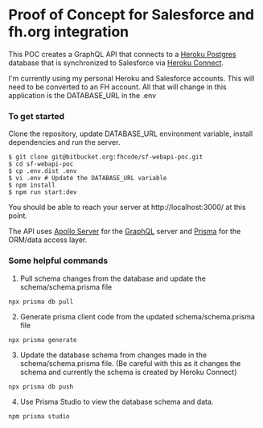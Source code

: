 # Proof of Concept for Salesforce and fh.org integration
This POC creates a GraphQL API that connects to a [Heroku Postgres](https://www.heroku.com/postgres) database that is synchronized to Salesforce via [Heroku Connect](https://www.heroku.com/connect).

I'm currently using my personal Heroku and Salesforce accounts. This will need to be converted to an FH account. All that will change in this application is the DATABASE_URL in the .env

### To get started
Clone the repository, update DATABASE_URL environment variable, install dependencies and run the server. 
```
$ git clone git@bitbucket.org:fhcode/sf-webapi-poc.git
$ cd sf-webapi-poc
$ cp .env.dist .env
$ vi .env # Update the DATABASE_URL variable
$ npm install
$ npm run start:dev
```
You should be able to reach your server at http://localhost:3000/ at this point.

The API uses [Apollo Server](https://www.apollographql.com/docs/apollo-server/) for the [GraphQL](https://graphql.org/) server and [Prisma](https://www.prisma.io/docs/) for the ORM/data access layer.

### Some helpful commands
1. Pull schema changes from the database and update the schema/schema.prisma file

```
npx prisma db pull
```

2. Generate prisma client code from the updated schema/schema.prisma file
```
npx prisma generate
```

3. Update the database schema from changes made in the schema/schema.prisma file. (Be careful with this as it changes the schema and currently the schema is created by Heroku Connect)

```
npx prisma db push
```

4. Use Prisma Studio to view the database schema and data.

```
npm prisma studio
```

